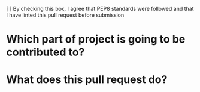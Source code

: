 <!-- Check this box by deleting the space and replacing it with a x
  -- Like this: [x]
  -->
[ ] By checking this box, I agree that PEP8 standards were followed and that I have linted this pull request before submission

# Which part of project is going to be contributed to?
<insert the part you are contributing to here>

# What does this pull request do?
<insert explanation here>
